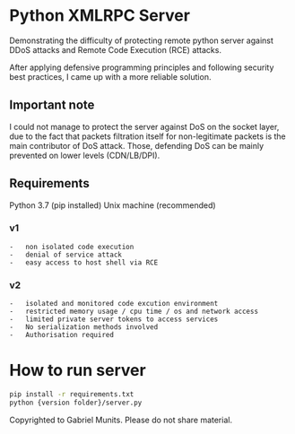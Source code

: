 # Python XMLRPC Server

Demonstrating the difficulty of protecting remote python server against DDoS attacks and Remote Code Execution (RCE) attacks.

After applying defensive programming principles and following security
best practices, I came up with a more reliable solution. 

## Important note  
I could not manage to protect the server against DoS on the socket layer, 
due to the fact that packets filtration itself for non-legitimate packets is the main 
contributor of DoS attack. 
Those, defending DoS can be mainly prevented on lower levels (CDN/LB/DPI).


## Requirements

Python 3.7 (pip installed)
Unix machine (recommended)

### v1

    -   non isolated code execution
    -   denial of service attack
    -   easy access to host shell via RCE

### v2

    -   isolated and monitored code excution environment
    -   restricted memory usage / cpu time / os and network access
    -   limited private server tokens to access services
    -   No serialization methods involved
    -   Authorisation required

# How to run server

```bash
pip install -r requirements.txt
python {version folder}/server.py
```

Copyrighted to Gabriel Munits. Please do not share material.